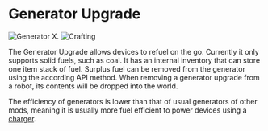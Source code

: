 # Generator Upgrade

![Generator X.](oredict:oc:generatorUpgrade)
![Crafting](img/ugen.png)

The Generator Upgrade allows devices to refuel on the go. Currently it only supports solid fuels, such as coal. It has an internal inventory that can store one item stack of fuel. Surplus fuel can be removed from the generator using the according API method. When removing a generator upgrade from a robot, its contents will be dropped into the world.

The efficiency of generators is lower than that of usual generators of other mods, meaning it is usually more fuel efficient to power devices using a [charger](../block/charger.md).
